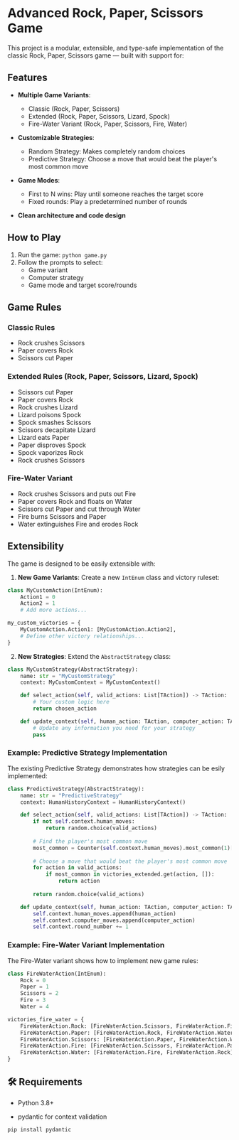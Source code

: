 # Advanced Rock, Paper, Scissors Game

This project is a modular, extensible, and type-safe implementation of the classic Rock, Paper, Scissors game — built with support for:


## Features

- **Multiple Game Variants**:
  - Classic (Rock, Paper, Scissors)
  - Extended (Rock, Paper, Scissors, Lizard, Spock)
  - Fire-Water Variant (Rock, Paper, Scissors, Fire, Water)

- **Customizable Strategies**:
  - Random Strategy: Makes completely random choices
  - Predictive Strategy: Choose a move that would beat the player's most common move

- **Game Modes**:
  - First to N wins: Play until someone reaches the target score
  - Fixed rounds: Play a predetermined number of rounds

- **Clean architecture and code design**

## How to Play

1. Run the game: `python game.py`
2. Follow the prompts to select:
   - Game variant
   - Computer strategy
   - Game mode and target score/rounds

## Game Rules

### Classic Rules
- Rock crushes Scissors
- Paper covers Rock
- Scissors cut Paper

### Extended Rules (Rock, Paper, Scissors, Lizard, Spock)
- Scissors cut Paper
- Paper covers Rock
- Rock crushes Lizard
- Lizard poisons Spock
- Spock smashes Scissors
- Scissors decapitate Lizard
- Lizard eats Paper
- Paper disproves Spock
- Spock vaporizes Rock
- Rock crushes Scissors

### Fire-Water Variant
- Rock crushes Scissors and puts out Fire
- Paper covers Rock and floats on Water
- Scissors cut Paper and cut through Water
- Fire burns Scissors and Paper
- Water extinguishes Fire and erodes Rock

## Extensibility

The game is designed to be easily extensible with:

1. **New Game Variants**: Create a new `IntEnum` class and victory ruleset:

```python
class MyCustomAction(IntEnum):
    Action1 = 0
    Action2 = 1
    # Add more actions...

my_custom_victories = {
    MyCustomAction.Action1: [MyCustomAction.Action2],
    # Define other victory relationships...
}
```

2. **New Strategies**: Extend the `AbstractStrategy` class:

```python
class MyCustomStrategy(AbstractStrategy):
    name: str = "MyCustomStrategy"
    context: MyCustomContext = MyCustomContext()

    def select_action(self, valid_actions: List[TAction]) -> TAction:
        # Your custom logic here
        return chosen_action

    def update_context(self, human_action: TAction, computer_action: TAction):
        # Update any information you need for your strategy
        pass
```

### Example: Predictive Strategy Implementation

The existing Predictive Strategy demonstrates how strategies can be esily implemented:

```python
class PredictiveStrategy(AbstractStrategy):
    name: str = "PredictiveStrategy"
    context: HumanHistoryContext = HumanHistoryContext()

    def select_action(self, valid_actions: List[TAction]) -> TAction:
        if not self.context.human_moves:
            return random.choice(valid_actions)
            
        # Find the player's most common move
        most_common = Counter(self.context.human_moves).most_common(1)[0][0]
        
        # Choose a move that would beat the player's most common move
        for action in valid_actions:
            if most_common in victories_extended.get(action, []):
                return action
                
        return random.choice(valid_actions)

    def update_context(self, human_action: TAction, computer_action: TAction):
        self.context.human_moves.append(human_action)
        self.context.computer_moves.append(computer_action)
        self.context.round_number += 1
```

### Example: Fire-Water Variant Implementation

The Fire-Water variant shows how to implement new game rules:

```python
class FireWaterAction(IntEnum):
    Rock = 0
    Paper = 1
    Scissors = 2
    Fire = 3
    Water = 4

victories_fire_water = {
    FireWaterAction.Rock: [FireWaterAction.Scissors, FireWaterAction.Fire],
    FireWaterAction.Paper: [FireWaterAction.Rock, FireWaterAction.Water],
    FireWaterAction.Scissors: [FireWaterAction.Paper, FireWaterAction.Water],
    FireWaterAction.Fire: [FireWaterAction.Scissors, FireWaterAction.Paper],
    FireWaterAction.Water: [FireWaterAction.Fire, FireWaterAction.Rock],
}
```

## 🛠 Requirements
* Python 3.8+

* pydantic for context validation

```python
pip install pydantic
```
